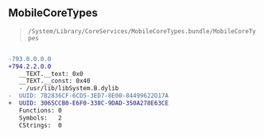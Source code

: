 ## MobileCoreTypes

> `/System/Library/CoreServices/MobileCoreTypes.bundle/MobileCoreTypes`

```diff

-793.0.0.0.0
+794.2.2.0.0
   __TEXT.__text: 0x0
   __TEXT.__const: 0x40
   - /usr/lib/libSystem.B.dylib
-  UUID: 7B2836CF-6CD5-3ED7-8E00-84499622D17A
+  UUID: 3065CCB0-E6F0-338C-9DAD-350A278E63CE
   Functions: 0
   Symbols:   2
   CStrings:  0

```

